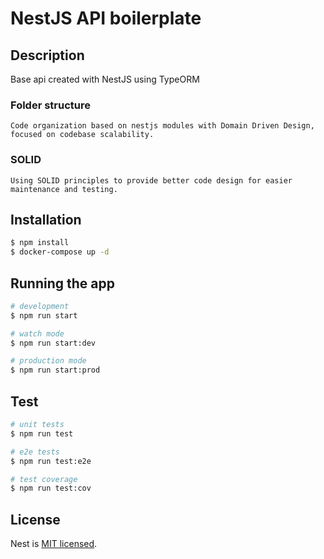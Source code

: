 # NestJS API boilerplate
## Description
  Base api created with NestJS using TypeORM

###  Folder structure
    Code organization based on nestjs modules with Domain Driven Design, focused on codebase scalability.

### SOLID
    Using SOLID principles to provide better code design for easier maintenance and testing.


## Installation

```bash
$ npm install
$ docker-compose up -d
```

## Running the app

```bash
# development
$ npm run start

# watch mode
$ npm run start:dev

# production mode
$ npm run start:prod
```

## Test

```bash
# unit tests
$ npm run test

# e2e tests
$ npm run test:e2e

# test coverage
$ npm run test:cov
```

## License
  Nest is [MIT licensed](LICENSE).
